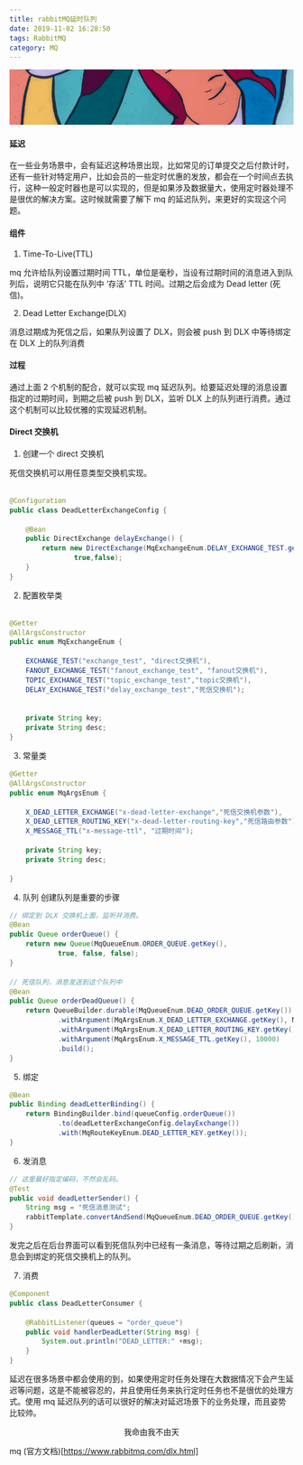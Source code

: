 ```yaml
---
title: rabbitMQ延时队列
date: 2019-11-02 16:28:50
tags: RabbitMQ
category: MQ
---
```


![Photo by Vadim Sadovski on Unsplash](RabbitMQ延时队列/rabbitMqDelayQueue.png)


#### 延迟

在一些业务场景中，会有延迟这种场景出现，比如常见的订单提交之后付款计时，还有一些针对特定用户，比如会员的一些定时优惠的发放，都会在一个时间点去执行，这种一般定时器也是可以实现的，但是如果涉及数据量大，使用定时器处理不是很优的解决方案。这时候就需要了解下 mq 的延迟队列，来更好的实现这个问题。


#### 组件

1. Time-To-Live(TTL)

mq 允许给队列设置过期时间 TTL，单位是毫秒，当设有过期时间的消息进入到队列后，说明它只能在队列中 ‘存活’ TTL 时间。过期之后会成为 Dead letter (死信)。

2. Dead Letter Exchange(DLX)

消息过期成为死信之后，如果队列设置了 DLX，则会被 push 到 DLX 中等待绑定在 DLX 上的队列消费

#### 过程

通过上面 2 个机制的配合，就可以实现 mq 延迟队列。给要延迟处理的消息设置指定的过期时间，到期之后被 push 到 DLX，监听 DLX 上的队列进行消费。通过这个机制可以比较优雅的实现延迟机制。


#### Direct 交换机

1. 创建一个 direct 交换机

死信交换机可以用任意类型交换机实现。
```java

@Configuration
public class DeadLetterExchangeConfig {

    @Bean
    public DirectExchange delayExchange() {
        return new DirectExchange(MqExchangeEnum.DELAY_EXCHANGE_TEST.getKey(),
                true,false);
    }
}
```

2. 配置枚举类
``` java

@Getter
@AllArgsConstructor
public enum MqExchangeEnum {

    EXCHANGE_TEST("exchange_test", "direct交换机"),
    FANOUT_EXCHANGE_TEST("fanout_exchange_test", "fanout交换机"),
    TOPIC_EXCHANGE_TEST("topic_exchange_test","topic交换机"),
    DELAY_EXCHANGE_TEST("delay_exchange_test","死信交换机");


    private String key;
    private String desc;
}
```

3. 常量类
```java
@Getter
@AllArgsConstructor
public enum MqArgsEnum {

    X_DEAD_LETTER_EXCHANGE("x-dead-letter-exchange","死信交换机参数"),
    X_DEAD_LETTER_ROUTING_KEY("x-dead-letter-routing-key","死信路由参数"),
    X_MESSAGE_TTL("x-message-ttl", "过期时间");

    private String key;
    private String desc;

}
```
4. 队列
创建队列是重要的步骤
```java
// 绑定到 DLX 交换机上面，监听并消费。
@Bean
public Queue orderQueue() {
    return new Queue(MqQueueEnum.ORDER_QUEUE.getKey(),
            true, false, false);
}

// 死信队列，消息发送到这个队列中
@Bean
public Queue orderDeadQueue() {
    return QueueBuilder.durable(MqQueueEnum.DEAD_ORDER_QUEUE.getKey())
            .withArgument(MqArgsEnum.X_DEAD_LETTER_EXCHANGE.getKey(), MqExchangeEnum.DELAY_EXCHANGE_TEST.getKey())
            .withArgument(MqArgsEnum.X_DEAD_LETTER_ROUTING_KEY.getKey(), MqRouteKeyEnum.DEAD_LETTER_KEY.getKey())
            .withArgument(MqArgsEnum.X_MESSAGE_TTL.getKey(), 10000)
            .build();
}
```

5. 绑定
```java
@Bean
public Binding deadLetterBinding() {
    return BindingBuilder.bind(queueConfig.orderQueue())
            .to(deadLetterExchangeConfig.delayExchange())
            .with(MqRouteKeyEnum.DEAD_LETTER_KEY.getKey());
}
```

6. 发消息
```java
// 这里最好指定编码，不然会乱码。
@Test
public void deadLetterSender() {
    String msg = "死信消息测试";
    rabbitTemplate.convertAndSend(MqQueueEnum.DEAD_ORDER_QUEUE.getKey(),msg);
}
```
发完之后在后台界面可以看到死信队列中已经有一条消息，等待过期之后刷新，消息会到绑定的死信交换机上的队列。

7. 消费
```java
@Component
public class DeadLetterConsumer {

    @RabbitListener(queues = "order_queue")
    public void handlerDeadLetter(String msg) {
        System.out.println("DEAD_LETTER:" +msg);
    }
}
```

延迟在很多场景中都会使用的到，如果使用定时任务处理在大数据情况下会产生延迟等问题，这是不能被容忍的，并且使用任务来执行定时任务也不是很优的处理方式。使用 mq 延迟队列的话可以很好的解决对延迟场景下的业务处理，而且姿势比较帅。



<center>我命由我不由天</center>


mq (官方文档)[https://www.rabbitmq.com/dlx.html]